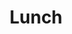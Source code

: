 ---
category: session
permalink:
accepted: true
published: true

title: Lunch
summary:
presenters:

start: "1:00pm"
day: 2
---